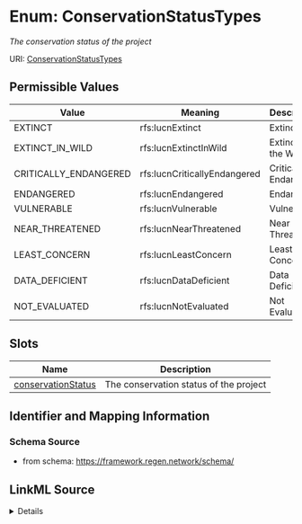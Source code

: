 # Enum: ConservationStatusTypes




_The conservation status of the project_



URI: [ConservationStatusTypes](ConservationStatusTypes.md)

## Permissible Values

| Value | Meaning | Description |
| --- | --- | --- |
| EXTINCT | rfs:IucnExtinct | Extinct |
| EXTINCT_IN_WILD | rfs:IucnExtinctInWild | Extinct in the Wild |
| CRITICALLY_ENDANGERED | rfs:IucnCriticallyEndangered | Critically Endangered |
| ENDANGERED | rfs:IucnEndangered | Endangered |
| VULNERABLE | rfs:IucnVulnerable | Vulnerable |
| NEAR_THREATENED | rfs:IucnNearThreatened | Near Threatened |
| LEAST_CONCERN | rfs:IucnLeastConcern | Least Concern |
| DATA_DEFICIENT | rfs:IucnDataDeficient | Data Deficient |
| NOT_EVALUATED | rfs:IucnNotEvaluated | Not Evaluated |




## Slots

| Name | Description |
| ---  | --- |
| [conservationStatus](conservationStatus.md) | The conservation status of the project |






## Identifier and Mapping Information







### Schema Source


* from schema: https://framework.regen.network/schema/






## LinkML Source

<details>
```yaml
name: ConservationStatusTypes
description: The conservation status of the project
from_schema: https://framework.regen.network/schema/
rank: 1000
permissible_values:
  EXTINCT:
    text: EXTINCT
    description: Extinct
    meaning: rfs:IucnExtinct
  EXTINCT_IN_WILD:
    text: EXTINCT_IN_WILD
    description: Extinct in the Wild
    meaning: rfs:IucnExtinctInWild
  CRITICALLY_ENDANGERED:
    text: CRITICALLY_ENDANGERED
    description: Critically Endangered
    meaning: rfs:IucnCriticallyEndangered
  ENDANGERED:
    text: ENDANGERED
    description: Endangered
    meaning: rfs:IucnEndangered
  VULNERABLE:
    text: VULNERABLE
    description: Vulnerable
    meaning: rfs:IucnVulnerable
  NEAR_THREATENED:
    text: NEAR_THREATENED
    description: Near Threatened
    meaning: rfs:IucnNearThreatened
  LEAST_CONCERN:
    text: LEAST_CONCERN
    description: Least Concern
    meaning: rfs:IucnLeastConcern
  DATA_DEFICIENT:
    text: DATA_DEFICIENT
    description: Data Deficient
    meaning: rfs:IucnDataDeficient
  NOT_EVALUATED:
    text: NOT_EVALUATED
    description: Not Evaluated
    meaning: rfs:IucnNotEvaluated

```
</details>
